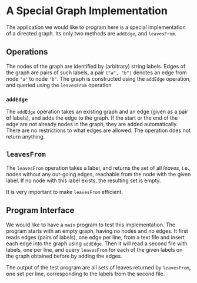 # A Special Graph Implementation

The application we would like to program here is a special implementation of a directed graph.
Its only two methods are `addEdge`, and `leavesFrom`.

## Operations

The nodes of the graph are identified by (arbitrary) string labels.
Edges of the graph are pairs of such labels, a pair `("a", "b")` denotes an edge from node `"a"` to node `"b"`.
The graph is constructed using the `addEdge` operation, and queried using the `leavesFrom` operation

### `addEdge`

The `addEdge` operation takes an existing graph and an edge (given as a pair of labels), and adds the edge to the graph.
If the start or the end of the edge are not already nodes in the graph, they are added automatically.
There are no restrictions to what edges are allowed.
The operation does not return anything.

## `leavesFrom`

The `leavesFrom` operation takes a label, and returns the set of all _leaves_, i.e., nodes without any out-going edges, reachable from the node with the given label.
If no node with this label exists, the resulting set is empty.

It is very important to make `leavesFrom` efficient.

## Program Interface

We would like to have a `main` program to test this implementation.
The program starts with an empty graph, having no nodes and no edges.
It first reads edges (pairs of labels), one edge per line, from a text file and insert each edge into the graph using `addEdge`.
Then it will read a second file with labels, one per line, and query `leavesFrom` for each of the given labels on the graph obtained before by adding the edges.

The output of the test program are all sets of leaves returned by `leavesFrom`, one set per line, corresponding to the labels from the second file.
